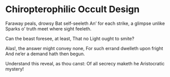 # Chiropterophilic Occult Design

Faraway peals, drowsy Bat self-seeleth
An’ for each strike, a glimpse unlike
Sparks o’ truth meet where sight feeleth.

Can the beast foresee, at least,
That no Light ought to smite?

Alas!, the answer might convey none,
For such errand dwelleth upon fright
And ne’er a demand hath then begun.

Understand this reveal, as thou canst:
Of all secrecy maketh he
Aristocratic mystery!
